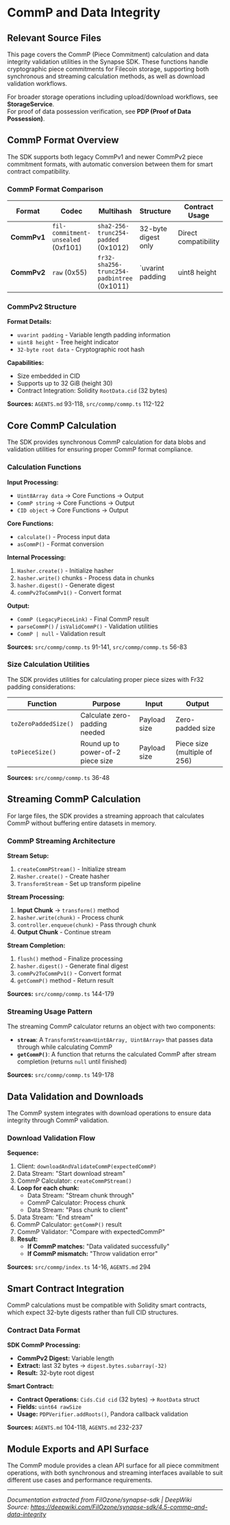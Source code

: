 # CommP and Data Integrity

## Relevant Source Files

This page covers the CommP (Piece Commitment) calculation and data integrity validation utilities in the Synapse SDK. These functions handle cryptographic piece commitments for Filecoin storage, supporting both synchronous and streaming calculation methods, as well as download validation workflows.

For broader storage operations including upload/download workflows, see **StorageService**.  
For proof of data possession verification, see **PDP (Proof of Data Possession)**.

## CommP Format Overview

The SDK supports both legacy CommPv1 and newer CommPv2 piece commitment formats, with automatic conversion between them for smart contract compatibility.

### CommP Format Comparison

| Format | Codec | Multihash | Structure | Contract Usage |
|--------|-------|-----------|-----------|----------------|
| **CommPv1** | `fil-commitment-unsealed` (0xf101) | `sha2-256-trunc254-padded` (0x1012) | 32-byte digest only | Direct compatibility |
| **CommPv2** | `raw` (0x55) | `fr32-sha256-trunc254-padbintree` (0x1011) | `uvarint padding | uint8 height | 32 byte root data` | Requires extraction |

### CommPv2 Structure

**Format Details:**
- `uvarint padding` - Variable length padding information
- `uint8 height` - Tree height indicator  
- `32-byte root data` - Cryptographic root hash

**Capabilities:**
- Size embedded in CID
- Supports up to 32 GiB (height 30)
- Contract Integration: Solidity `RootData.cid` (32 bytes)

**Sources:** `AGENTS.md` 93-118, `src/commp/commp.ts` 112-122

## Core CommP Calculation

The SDK provides synchronous CommP calculation for data blobs and validation utilities for ensuring proper CommP format compliance.

### Calculation Functions

**Input Processing:**
- `Uint8Array data` → Core Functions → Output
- `CommP string` → Core Functions → Output  
- `CID object` → Core Functions → Output

**Core Functions:**
- `calculate()` - Process input data
- `asCommP()` - Format conversion

**Internal Processing:**
1. `Hasher.create()` - Initialize hasher
2. `hasher.write()` chunks - Process data in chunks
3. `hasher.digest()` - Generate digest
4. `commPv2ToCommPv1()` - Convert format

**Output:**
- `CommP (LegacyPieceLink)` - Final CommP result
- `parseCommP()` / `isValidCommP()` - Validation utilities
- `CommP | null` - Validation result

**Sources:** `src/commp/commp.ts` 91-141, `src/commp/commp.ts` 56-83

### Size Calculation Utilities

The SDK provides utilities for calculating proper piece sizes with Fr32 padding considerations:

| Function | Purpose | Input | Output |
|----------|---------|-------|--------|
| `toZeroPaddedSize()` | Calculate zero-padding needed | Payload size | Zero-padded size |
| `toPieceSize()` | Round up to power-of-2 piece size | Payload size | Piece size (multiple of 256) |

**Sources:** `src/commp/commp.ts` 36-48

## Streaming CommP Calculation

For large files, the SDK provides a streaming approach that calculates CommP without buffering entire datasets in memory.

### CommP Streaming Architecture

**Stream Setup:**
1. `createCommPStream()` - Initialize stream
2. `Hasher.create()` - Create hasher
3. `TransformStream` - Set up transform pipeline

**Stream Processing:**
1. **Input Chunk** → `transform()` method
2. `hasher.write(chunk)` - Process chunk
3. `controller.enqueue(chunk)` - Pass through chunk
4. **Output Chunk** - Continue stream

**Stream Completion:**
1. `flush()` method - Finalize processing
2. `hasher.digest()` - Generate final digest
3. `commPv2ToCommPv1()` - Convert format
4. `getCommP()` method - Return result

**Sources:** `src/commp/commp.ts` 144-179

### Streaming Usage Pattern

The streaming CommP calculator returns an object with two components:

- **`stream`**: A `TransformStream<Uint8Array, Uint8Array>` that passes data through while calculating CommP
- **`getCommP()`**: A function that returns the calculated CommP after stream completion (returns `null` until finished)

**Sources:** `src/commp/commp.ts` 149-178

## Data Validation and Downloads

The CommP system integrates with download operations to ensure data integrity through CommP validation.

### Download Validation Flow

**Sequence:**
1. Client: `downloadAndValidateCommP(expectedCommP)`
2. Data Stream: "Start download stream"  
3. CommP Calculator: `createCommPStream()`
4. **Loop for each chunk:**
   - Data Stream: "Stream chunk through"
   - CommP Calculator: Process chunk
   - Data Stream: "Pass chunk to client"
5. Data Stream: "End stream"
6. CommP Calculator: `getCommP()` result
7. CommP Validator: "Compare with expectedCommP"
8. **Result:**
   - **If CommP matches:** "Data validated successfully"
   - **If CommP mismatch:** "Throw validation error"

**Sources:** `src/commp/index.ts` 14-16, `AGENTS.md` 294

## Smart Contract Integration

CommP calculations must be compatible with Solidity smart contracts, which expect 32-byte digests rather than full CID structures.

### Contract Data Format

**SDK CommP Processing:**
- **CommPv2 Digest:** Variable length
- **Extract:** last 32 bytes → `digest.bytes.subarray(-32)`
- **Result:** 32-byte root digest

**Smart Contract:**
- **Contract Operations:** `Cids.Cid cid` (32 bytes) → `RootData` struct
- **Fields:** `uint64 rawSize`
- **Usage:** `PDPVerifier.addRoots()`, Pandora callback validation

**Sources:** `AGENTS.md` 104-118, `AGENTS.md` 232-237

## Module Exports and API Surface

The CommP module provides a clean API surface for all piece commitment operations, with both synchronous and streaming interfaces available to suit different use cases and performance requirements.

---

*Documentation extracted from FilOzone/synapse-sdk | DeepWiki*  
*Source: https://deepwiki.com/FilOzone/synapse-sdk/4.5-commp-and-data-integrity*